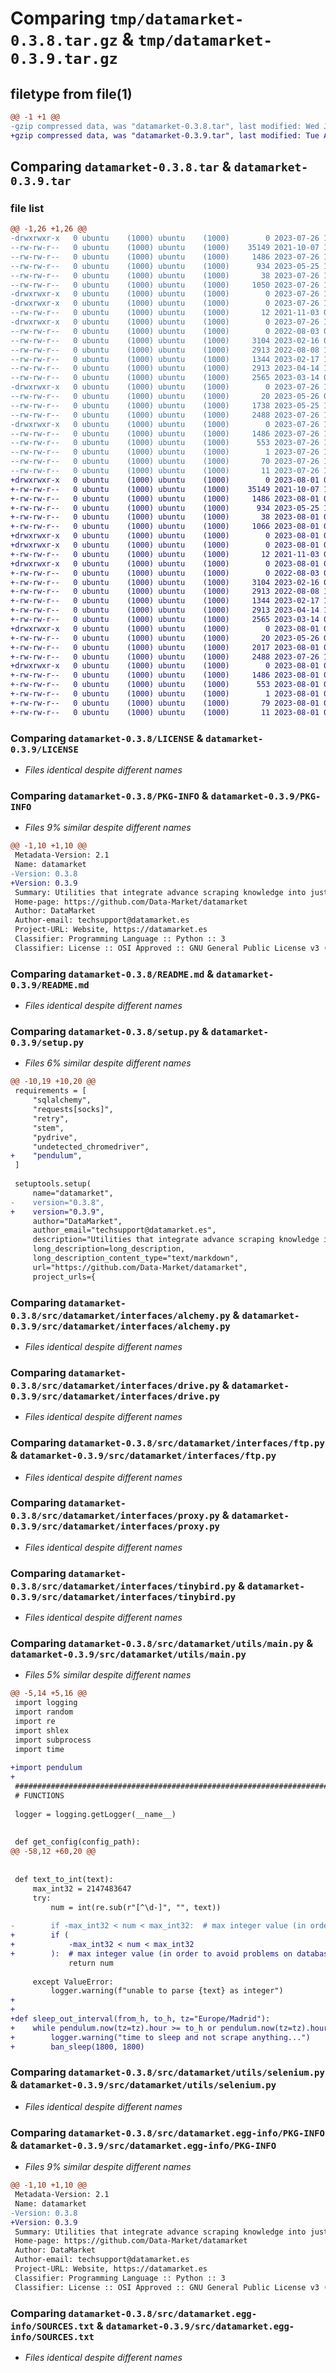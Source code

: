 # Comparing `tmp/datamarket-0.3.8.tar.gz` & `tmp/datamarket-0.3.9.tar.gz`

## filetype from file(1)

```diff
@@ -1 +1 @@
-gzip compressed data, was "datamarket-0.3.8.tar", last modified: Wed Jul 26 10:35:36 2023, max compression
+gzip compressed data, was "datamarket-0.3.9.tar", last modified: Tue Aug  1 06:37:04 2023, max compression
```

## Comparing `datamarket-0.3.8.tar` & `datamarket-0.3.9.tar`

### file list

```diff
@@ -1,26 +1,26 @@
-drwxrwxr-x   0 ubuntu    (1000) ubuntu    (1000)        0 2023-07-26 10:35:36.013301 datamarket-0.3.8/
--rw-rw-r--   0 ubuntu    (1000) ubuntu    (1000)    35149 2021-10-07 14:37:41.000000 datamarket-0.3.8/LICENSE
--rw-rw-r--   0 ubuntu    (1000) ubuntu    (1000)     1486 2023-07-26 10:35:36.013301 datamarket-0.3.8/PKG-INFO
--rw-rw-r--   0 ubuntu    (1000) ubuntu    (1000)      934 2023-05-25 14:26:25.000000 datamarket-0.3.8/README.md
--rw-rw-r--   0 ubuntu    (1000) ubuntu    (1000)       38 2023-07-26 10:35:36.013301 datamarket-0.3.8/setup.cfg
--rw-rw-r--   0 ubuntu    (1000) ubuntu    (1000)     1050 2023-07-26 10:34:42.000000 datamarket-0.3.8/setup.py
-drwxrwxr-x   0 ubuntu    (1000) ubuntu    (1000)        0 2023-07-26 10:35:36.009301 datamarket-0.3.8/src/
-drwxrwxr-x   0 ubuntu    (1000) ubuntu    (1000)        0 2023-07-26 10:35:36.009301 datamarket-0.3.8/src/datamarket/
--rw-rw-r--   0 ubuntu    (1000) ubuntu    (1000)       12 2021-11-03 08:15:04.000000 datamarket-0.3.8/src/datamarket/__init__.py
-drwxrwxr-x   0 ubuntu    (1000) ubuntu    (1000)        0 2023-07-26 10:35:36.013301 datamarket-0.3.8/src/datamarket/interfaces/
--rw-rw-r--   0 ubuntu    (1000) ubuntu    (1000)        0 2022-08-03 09:55:33.000000 datamarket-0.3.8/src/datamarket/interfaces/__init__.py
--rw-rw-r--   0 ubuntu    (1000) ubuntu    (1000)     3104 2023-02-16 08:03:41.000000 datamarket-0.3.8/src/datamarket/interfaces/alchemy.py
--rw-rw-r--   0 ubuntu    (1000) ubuntu    (1000)     2913 2022-08-08 10:00:49.000000 datamarket-0.3.8/src/datamarket/interfaces/drive.py
--rw-rw-r--   0 ubuntu    (1000) ubuntu    (1000)     1344 2023-02-17 11:31:46.000000 datamarket-0.3.8/src/datamarket/interfaces/ftp.py
--rw-rw-r--   0 ubuntu    (1000) ubuntu    (1000)     2913 2023-04-14 11:21:25.000000 datamarket-0.3.8/src/datamarket/interfaces/proxy.py
--rw-rw-r--   0 ubuntu    (1000) ubuntu    (1000)     2565 2023-03-14 07:00:34.000000 datamarket-0.3.8/src/datamarket/interfaces/tinybird.py
-drwxrwxr-x   0 ubuntu    (1000) ubuntu    (1000)        0 2023-07-26 10:35:36.013301 datamarket-0.3.8/src/datamarket/utils/
--rw-rw-r--   0 ubuntu    (1000) ubuntu    (1000)       20 2023-05-26 09:46:08.000000 datamarket-0.3.8/src/datamarket/utils/__init__.py
--rw-rw-r--   0 ubuntu    (1000) ubuntu    (1000)     1738 2023-05-25 14:18:08.000000 datamarket-0.3.8/src/datamarket/utils/main.py
--rw-rw-r--   0 ubuntu    (1000) ubuntu    (1000)     2488 2023-07-26 10:34:42.000000 datamarket-0.3.8/src/datamarket/utils/selenium.py
-drwxrwxr-x   0 ubuntu    (1000) ubuntu    (1000)        0 2023-07-26 10:35:36.009301 datamarket-0.3.8/src/datamarket.egg-info/
--rw-rw-r--   0 ubuntu    (1000) ubuntu    (1000)     1486 2023-07-26 10:35:36.000000 datamarket-0.3.8/src/datamarket.egg-info/PKG-INFO
--rw-rw-r--   0 ubuntu    (1000) ubuntu    (1000)      553 2023-07-26 10:35:36.000000 datamarket-0.3.8/src/datamarket.egg-info/SOURCES.txt
--rw-rw-r--   0 ubuntu    (1000) ubuntu    (1000)        1 2023-07-26 10:35:36.000000 datamarket-0.3.8/src/datamarket.egg-info/dependency_links.txt
--rw-rw-r--   0 ubuntu    (1000) ubuntu    (1000)       70 2023-07-26 10:35:36.000000 datamarket-0.3.8/src/datamarket.egg-info/requires.txt
--rw-rw-r--   0 ubuntu    (1000) ubuntu    (1000)       11 2023-07-26 10:35:36.000000 datamarket-0.3.8/src/datamarket.egg-info/top_level.txt
+drwxrwxr-x   0 ubuntu    (1000) ubuntu    (1000)        0 2023-08-01 06:37:04.123386 datamarket-0.3.9/
+-rw-rw-r--   0 ubuntu    (1000) ubuntu    (1000)    35149 2021-10-07 14:37:41.000000 datamarket-0.3.9/LICENSE
+-rw-rw-r--   0 ubuntu    (1000) ubuntu    (1000)     1486 2023-08-01 06:37:04.119386 datamarket-0.3.9/PKG-INFO
+-rw-rw-r--   0 ubuntu    (1000) ubuntu    (1000)      934 2023-05-25 14:26:25.000000 datamarket-0.3.9/README.md
+-rw-rw-r--   0 ubuntu    (1000) ubuntu    (1000)       38 2023-08-01 06:37:04.123386 datamarket-0.3.9/setup.cfg
+-rw-rw-r--   0 ubuntu    (1000) ubuntu    (1000)     1066 2023-08-01 06:31:50.000000 datamarket-0.3.9/setup.py
+drwxrwxr-x   0 ubuntu    (1000) ubuntu    (1000)        0 2023-08-01 06:37:04.107386 datamarket-0.3.9/src/
+drwxrwxr-x   0 ubuntu    (1000) ubuntu    (1000)        0 2023-08-01 06:37:04.115386 datamarket-0.3.9/src/datamarket/
+-rw-rw-r--   0 ubuntu    (1000) ubuntu    (1000)       12 2021-11-03 08:15:04.000000 datamarket-0.3.9/src/datamarket/__init__.py
+drwxrwxr-x   0 ubuntu    (1000) ubuntu    (1000)        0 2023-08-01 06:37:04.119386 datamarket-0.3.9/src/datamarket/interfaces/
+-rw-rw-r--   0 ubuntu    (1000) ubuntu    (1000)        0 2022-08-03 09:55:33.000000 datamarket-0.3.9/src/datamarket/interfaces/__init__.py
+-rw-rw-r--   0 ubuntu    (1000) ubuntu    (1000)     3104 2023-02-16 08:03:41.000000 datamarket-0.3.9/src/datamarket/interfaces/alchemy.py
+-rw-rw-r--   0 ubuntu    (1000) ubuntu    (1000)     2913 2022-08-08 10:00:49.000000 datamarket-0.3.9/src/datamarket/interfaces/drive.py
+-rw-rw-r--   0 ubuntu    (1000) ubuntu    (1000)     1344 2023-02-17 11:31:46.000000 datamarket-0.3.9/src/datamarket/interfaces/ftp.py
+-rw-rw-r--   0 ubuntu    (1000) ubuntu    (1000)     2913 2023-04-14 11:21:25.000000 datamarket-0.3.9/src/datamarket/interfaces/proxy.py
+-rw-rw-r--   0 ubuntu    (1000) ubuntu    (1000)     2565 2023-03-14 07:00:34.000000 datamarket-0.3.9/src/datamarket/interfaces/tinybird.py
+drwxrwxr-x   0 ubuntu    (1000) ubuntu    (1000)        0 2023-08-01 06:37:04.119386 datamarket-0.3.9/src/datamarket/utils/
+-rw-rw-r--   0 ubuntu    (1000) ubuntu    (1000)       20 2023-05-26 09:46:08.000000 datamarket-0.3.9/src/datamarket/utils/__init__.py
+-rw-rw-r--   0 ubuntu    (1000) ubuntu    (1000)     2017 2023-08-01 06:34:26.000000 datamarket-0.3.9/src/datamarket/utils/main.py
+-rw-rw-r--   0 ubuntu    (1000) ubuntu    (1000)     2488 2023-07-26 10:34:42.000000 datamarket-0.3.9/src/datamarket/utils/selenium.py
+drwxrwxr-x   0 ubuntu    (1000) ubuntu    (1000)        0 2023-08-01 06:37:04.115386 datamarket-0.3.9/src/datamarket.egg-info/
+-rw-rw-r--   0 ubuntu    (1000) ubuntu    (1000)     1486 2023-08-01 06:37:04.000000 datamarket-0.3.9/src/datamarket.egg-info/PKG-INFO
+-rw-rw-r--   0 ubuntu    (1000) ubuntu    (1000)      553 2023-08-01 06:37:04.000000 datamarket-0.3.9/src/datamarket.egg-info/SOURCES.txt
+-rw-rw-r--   0 ubuntu    (1000) ubuntu    (1000)        1 2023-08-01 06:37:04.000000 datamarket-0.3.9/src/datamarket.egg-info/dependency_links.txt
+-rw-rw-r--   0 ubuntu    (1000) ubuntu    (1000)       79 2023-08-01 06:37:04.000000 datamarket-0.3.9/src/datamarket.egg-info/requires.txt
+-rw-rw-r--   0 ubuntu    (1000) ubuntu    (1000)       11 2023-08-01 06:37:04.000000 datamarket-0.3.9/src/datamarket.egg-info/top_level.txt
```

### Comparing `datamarket-0.3.8/LICENSE` & `datamarket-0.3.9/LICENSE`

 * *Files identical despite different names*

### Comparing `datamarket-0.3.8/PKG-INFO` & `datamarket-0.3.9/PKG-INFO`

 * *Files 9% similar despite different names*

```diff
@@ -1,10 +1,10 @@
 Metadata-Version: 2.1
 Name: datamarket
-Version: 0.3.8
+Version: 0.3.9
 Summary: Utilities that integrate advance scraping knowledge into just one library.
 Home-page: https://github.com/Data-Market/datamarket
 Author: DataMarket
 Author-email: techsupport@datamarket.es
 Project-URL: Website, https://datamarket.es
 Classifier: Programming Language :: Python :: 3
 Classifier: License :: OSI Approved :: GNU General Public License v3 (GPLv3)
```

### Comparing `datamarket-0.3.8/README.md` & `datamarket-0.3.9/README.md`

 * *Files identical despite different names*

### Comparing `datamarket-0.3.8/setup.py` & `datamarket-0.3.9/setup.py`

 * *Files 6% similar despite different names*

```diff
@@ -10,19 +10,20 @@
 requirements = [
     "sqlalchemy",
     "requests[socks]",
     "retry",
     "stem",
     "pydrive",
     "undetected_chromedriver",
+    "pendulum",
 ]
 
 setuptools.setup(
     name="datamarket",
-    version="0.3.8",
+    version="0.3.9",
     author="DataMarket",
     author_email="techsupport@datamarket.es",
     description="Utilities that integrate advance scraping knowledge into just one library.",
     long_description=long_description,
     long_description_content_type="text/markdown",
     url="https://github.com/Data-Market/datamarket",
     project_urls={
```

### Comparing `datamarket-0.3.8/src/datamarket/interfaces/alchemy.py` & `datamarket-0.3.9/src/datamarket/interfaces/alchemy.py`

 * *Files identical despite different names*

### Comparing `datamarket-0.3.8/src/datamarket/interfaces/drive.py` & `datamarket-0.3.9/src/datamarket/interfaces/drive.py`

 * *Files identical despite different names*

### Comparing `datamarket-0.3.8/src/datamarket/interfaces/ftp.py` & `datamarket-0.3.9/src/datamarket/interfaces/ftp.py`

 * *Files identical despite different names*

### Comparing `datamarket-0.3.8/src/datamarket/interfaces/proxy.py` & `datamarket-0.3.9/src/datamarket/interfaces/proxy.py`

 * *Files identical despite different names*

### Comparing `datamarket-0.3.8/src/datamarket/interfaces/tinybird.py` & `datamarket-0.3.9/src/datamarket/interfaces/tinybird.py`

 * *Files identical despite different names*

### Comparing `datamarket-0.3.8/src/datamarket/utils/main.py` & `datamarket-0.3.9/src/datamarket/utils/main.py`

 * *Files 5% similar despite different names*

```diff
@@ -5,14 +5,16 @@
 import logging
 import random
 import re
 import shlex
 import subprocess
 import time
 
+import pendulum
+
 ########################################################################################################################
 # FUNCTIONS
 
 logger = logging.getLogger(__name__)
 
 
 def get_config(config_path):
@@ -58,12 +60,20 @@
 
 
 def text_to_int(text):
     max_int32 = 2147483647
     try:
         num = int(re.sub(r"[^\d-]", "", text))
 
-        if -max_int32 < num < max_int32:  # max integer value (in order to avoid problems on database insertion)
+        if (
+            -max_int32 < num < max_int32
+        ):  # max integer value (in order to avoid problems on database insertion)
             return num
 
     except ValueError:
         logger.warning(f"unable to parse {text} as integer")
+
+
+def sleep_out_interval(from_h, to_h, tz="Europe/Madrid"):
+    while pendulum.now(tz=tz).hour >= to_h or pendulum.now(tz=tz).hour < from_h:
+        logger.warning("time to sleep and not scrape anything...")
+        ban_sleep(1800, 1800)
```

### Comparing `datamarket-0.3.8/src/datamarket/utils/selenium.py` & `datamarket-0.3.9/src/datamarket/utils/selenium.py`

 * *Files identical despite different names*

### Comparing `datamarket-0.3.8/src/datamarket.egg-info/PKG-INFO` & `datamarket-0.3.9/src/datamarket.egg-info/PKG-INFO`

 * *Files 9% similar despite different names*

```diff
@@ -1,10 +1,10 @@
 Metadata-Version: 2.1
 Name: datamarket
-Version: 0.3.8
+Version: 0.3.9
 Summary: Utilities that integrate advance scraping knowledge into just one library.
 Home-page: https://github.com/Data-Market/datamarket
 Author: DataMarket
 Author-email: techsupport@datamarket.es
 Project-URL: Website, https://datamarket.es
 Classifier: Programming Language :: Python :: 3
 Classifier: License :: OSI Approved :: GNU General Public License v3 (GPLv3)
```

### Comparing `datamarket-0.3.8/src/datamarket.egg-info/SOURCES.txt` & `datamarket-0.3.9/src/datamarket.egg-info/SOURCES.txt`

 * *Files identical despite different names*

